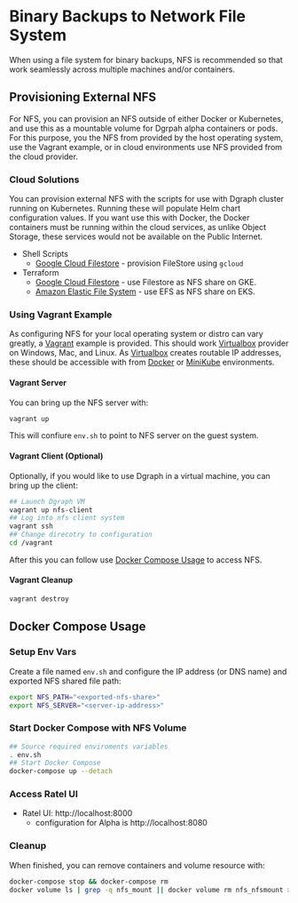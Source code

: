 # Binary Backups to Network File System

When using a file system for binary backups, NFS is recommended so that  work seamlessly across multiple machines and/or containers.

## Provisioning External NFS

For NFS, you can provision an NFS outside of either Docker or Kubernetes, and use this as a mountable volume for Dgrpah alpha containers or pods.  For this purpose, you the NFS from provided by the host operating system, use the Vagrant example, or in cloud environments use NFS provided from the cloud provider.

### Cloud Solutions

You can provision external NFS with the scripts for use with Dgraph cluster running on Kubernetes.  Running these will populate Helm chart configuration values. If you want use this with Docker, the Docker containers must be running within the cloud services, as unlike Object Storage, these services would not be available on the Public Internet.

* Shell Scripts
  * [Google Cloud Filestore](gcfs-cli/README.md) - provision FileStore using `gcloud`
* Terraform
  * [Google Cloud Filestore](gcfs-terraform/README.md) - use Filestore as NFS share on GKE.
  * [Amazon Elastic File System](efs-terraform/README.md) - use EFS as NFS share on EKS.

### Using Vagrant Example

As configuring NFS for your local operating system or distro can vary greatly, a [Vagrant](https://www.vagrantup.com/) example is provided.  This should work [Virtualbox](https://www.virtualbox.org/) provider on Windows, Mac, and Linux.  As [Virtualbox](https://www.virtualbox.org/) creates routable IP addresses, these should be accessible with from [Docker](https://docs.docker.com/engine/) or [MiniKube](https://github.com/kubernetes/minikube) environments.

#### Vagrant Server

You can bring up the NFS server with:

```bash
vagrant up
```

This will confiure `env.sh` to point to NFS server on the guest system.

#### Vagrant Client (Optional)

Optionally, if you would like to use Dgraph in a virtual machine, you can bring up the client:

```bash
## Launch Dgraph VM
vagrant up nfs-client
## Log into nfs client system
vagrant ssh
## Change direcotry to configuration
cd /vagrant
```

After this you can follow use [Docker Compose Usage](#docker-compose-usage) to access NFS.

#### Vagrant Cleanup

```bash
vagrant destroy
```

## Docker Compose Usage

### Setup Env Vars

Create a file named `env.sh` and configure the IP address (or DNS name) and exported NFS shared file path:

```bash
export NFS_PATH="<exported-nfs-share>"
export NFS_SERVER="<server-ip-address>"
```

### Start Docker Compose with NFS Volume

```bash
## Source required enviroments variables
. env.sh
## Start Docker Compose
docker-compose up --detach
```

### Access Ratel UI

* Ratel UI: http://localhost:8000
  * configuration for Alpha is http://localhost:8080

### Cleanup

When finished, you can remove containers and volume resource with:

```bash
docker-compose stop && docker-compose rm
docker volume ls | grep -q nfs_mount || docker volume rm nfs_nfsmount > /dev/null
```
